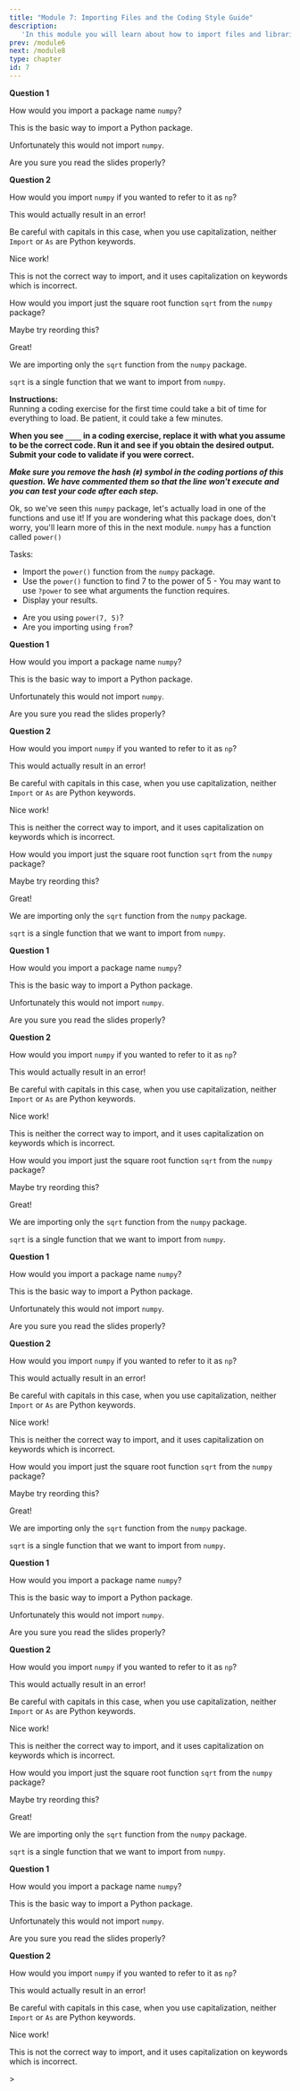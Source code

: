 ```yaml
---
title: "Module 7: Importing Files and the Coding Style Guide"
description:
   'In this module you will learn about how to import files and libraries from other directories and stylize your code for optimal readability.'
prev: /module6
next: /module8
type: chapter
id: 7
---
```



<exercise id="0" title="Module Learning Outcomes" type="slides, video">

<slides source="module7/module7_00" shot = "11" start="0:001" end="3:01">
</slides>

</exercise> 

<exercise id="1" title="Importing Python Libraries" type="slides, video">

<slides source="module7/module7_01" shot="4" start="0:165" end="3:01">
</slides>

</exercise>


<exercise id="2" title="Importing packages ">

**Question 1**      


How would you import a package name `numpy`? 


<choice id="1" >
<opt text="<code>import numpy </code>"  correct="true">

This is the basic way to import a Python package.

</opt>

<opt text="<code>as np import numpy </code>">

Unfortunately this would not import `numpy`.

</opt>


<opt text="<code>from numpy import numpy</code>">

Are you sure you read the slides properly?

</opt>


</choice> 

**Question 2**          

How would you import `numpy` if you wanted to refer to it as `np`? 


<choice id="2" >
<opt text="<code>as np import numpy </code>">

This would actually result in an error! 

</opt>

<opt text="<code>Import numpy As np</code>">

Be careful with capitals in this case, when you use capitalization, neither `Import` or `As` are Python keywords. 

</opt>

<opt text="<code>import numpy as np </code>"  correct="true">

Nice work!

</opt>

<opt text="<code>As np Import numpy </code>">

This is not the correct way to import, and it uses capitalization on keywords which is incorrect. 

</opt>

</choice>  

</exercise>

<exercise id="3" title="Importing a Package Function">

How would you import just the square root function `sqrt` from the `numpy` package? 


<choice id="1" >
<opt text="<code>import sqrt from numpy</code>"  >

Maybe try reording this?

</opt>

<opt text="<code>from numpy import sqrt</code>"  correct="true">

Great!

</opt>


<opt text="<code>from sqrt import numpy</code>">

We are importing only the `sqrt` function from the `numpy` package.

</opt>


<opt text="<code>import numpy from sqrt</code>"  >

`sqrt` is a single function that we want to import from `numpy`.

</opt>

</choice> 

</exercise>


<exercise id="4" title= "Importing Packages... Again">

**Instructions:**    
Running a coding exercise for the first time could take a bit of time for everything to load. Be patient, it could take a few minutes. 

**When you see `____` in a coding exercise, replace it with what you assume to be the correct code.  Run it and see if you obtain the desired output.  Submit your code to validate if you were correct.**

_**Make sure you remove the hash (`#`) symbol in the coding portions of this question.  We have commented them so that the line won't execute and you can test your code after each step.**_

Ok, so we've seen this `numpy` package, let's actually load in one of the functions and use it! If you are wondering what this package does, don't worry, you'll learn more of this in the next module. `numpy` has a function called `power()`

Tasks:
- Import the `power()` function from the `numpy` package. 
- Use the `power()` function to find  7 to the power of 5 - You may want to use `?power` to see what arguments the function requires.
- Display your results.



<codeblock id="07_04">

- Are you using `power(7, 5)`? 
- Are you importing using `from`?

</codeblock>

</exercise>

<exercise id="5" title="Working with Other Files" type="slides, video">

<slides source="module7/module7_05" shot="4" start="0:165" end="3:01">
</slides>

</exercise>


<exercise id="6" title="Importing Your Own Functions Questions">

**Question 1**      


How would you import a package name `numpy`? 


<choice id="1" >
<opt text="<code>import numpy </code>"  correct="true">

This is the basic way to import a Python package.

</opt>

<opt text="<code>as np import numpy </code>">

Unfortunately this would not import `numpy`.

</opt>


<opt text="<code>from numpy import numpy</code>">

Are you sure you read the slides properly?

</opt>


</choice> 

**Question 2**          

How would you import `numpy` if you wanted to refer to it as `np`? 


<choice id="2" >
<opt text="<code>as np import numpy </code>">

This would actually result in an error! 

</opt>

<opt text="<code>Import numpy As np</code>">

Be careful with capitals in this case, when you use capitalization, neither `Import` or `As` are Python keywords. 

</opt>

<opt text="<code>import numpy as np </code>"  correct="true">

Nice work!

</opt>

<opt text="<code>As np Import numpy </code>">

This is neither the correct way to import, and it uses capitalization on keywords which is incorrect. 

</opt>

</choice>  

</exercise>

<exercise id="7" title="More Importing Your Own Functions Questions">

How would you import just the square root function `sqrt` from the `numpy` package? 


<choice id="1" >
<opt text="<code>import sqrt from numpy</code>"  >

Maybe try reording this?

</opt>

<opt text="<code>from numpy import sqrt</code>"  correct="true">

Great!

</opt>


<opt text="<code>from sqrt import numpy</code>">

We are importing only the `sqrt` function from the `numpy` package.

</opt>


<opt text="<code>import numpy from sqrt</code>"  >

`sqrt` is a single function that we want to import from `numpy`.

</opt>

</choice> 

</exercise>

<exercise id="8" title="Testing Your Own Functions with Pytest" type="slides, video">

<slides source="module7/module7_08" shot="4" start="0:165" end="3:01">
</slides>

</exercise>


<exercise id="9" title="Using Pytest Questions ">

**Question 1**      


How would you import a package name `numpy`? 


<choice id="1" >
<opt text="<code>import numpy </code>"  correct="true">

This is the basic way to import a Python package.

</opt>

<opt text="<code>as np import numpy </code>">

Unfortunately this would not import `numpy`.

</opt>


<opt text="<code>from numpy import numpy</code>">

Are you sure you read the slides properly?

</opt>


</choice> 

**Question 2**          

How would you import `numpy` if you wanted to refer to it as `np`? 


<choice id="2" >
<opt text="<code>as np import numpy </code>">

This would actually result in an error! 

</opt>

<opt text="<code>Import numpy As np</code>">

Be careful with capitals in this case, when you use capitalization, neither `Import` or `As` are Python keywords. 

</opt>

<opt text="<code>import numpy as np </code>"  correct="true">

Nice work!

</opt>

<opt text="<code>As np Import numpy </code>">

This is neither the correct way to import, and it uses capitalization on keywords which is incorrect. 

</opt>

</choice>  

</exercise>

<exercise id="10" title="More Questions on Using Pytest">

How would you import just the square root function `sqrt` from the `numpy` package? 


<choice id="1" >
<opt text="<code>import sqrt from numpy</code>"  >

Maybe try reording this?

</opt>

<opt text="<code>from numpy import sqrt</code>"  correct="true">

Great!

</opt>


<opt text="<code>from sqrt import numpy</code>">

We are importing only the `sqrt` function from the `numpy` package.

</opt>


<opt text="<code>import numpy from sqrt</code>"  >

`sqrt` is a single function that we want to import from `numpy`.

</opt>

</choice> 

</exercise>

<exercise id="11" title="Automatic Style Formatters" type="slides, video">

<slides source="module7/module7_11" shot="4" start="0:165" end="3:01">
</slides>

</exercise>


<exercise id="12" title="Using Flake8">

**Question 1**      


How would you import a package name `numpy`? 


<choice id="1" >
<opt text="<code>import numpy </code>"  correct="true">

This is the basic way to import a Python package.

</opt>

<opt text="<code>as np import numpy </code>">

Unfortunately this would not import `numpy`.

</opt>


<opt text="<code>from numpy import numpy</code>">

Are you sure you read the slides properly?

</opt>


</choice> 

**Question 2**          

How would you import `numpy` if you wanted to refer to it as `np`? 


<choice id="2" >
<opt text="<code>as np import numpy </code>">

This would actually result in an error! 

</opt>

<opt text="<code>Import numpy As np</code>">

Be careful with capitals in this case, when you use capitalization, neither `Import` or `As` are Python keywords. 

</opt>

<opt text="<code>import numpy as np </code>"  correct="true">

Nice work!

</opt>

<opt text="<code>As np Import numpy </code>">

This is neither the correct way to import, and it uses capitalization on keywords which is incorrect. 

</opt>

</choice>  

</exercise>

<exercise id="13" title="Using Black">

How would you import just the square root function `sqrt` from the `numpy` package? 


<choice id="1" >
<opt text="<code>import sqrt from numpy</code>"  >

Maybe try reording this?

</opt>

<opt text="<code>from numpy import sqrt</code>"  correct="true">

Great!

</opt>


<opt text="<code>from sqrt import numpy</code>">

We are importing only the `sqrt` function from the `numpy` package.

</opt>


<opt text="<code>import numpy from sqrt</code>"  >

`sqrt` is a single function that we want to import from `numpy`.

</opt>

</choice> 

</exercise>

<exercise id="14" title="Formatting That Can't Be Fixed Automatically" type="slides, video">

<slides source="module7/module7_14" shot="4" start="0:165" end="3:01">
</slides>

</exercise>


<exercise id="15" title="Choosing Good Variable Names">

**Question 1**      


How would you import a package name `numpy`? 


<choice id="1" >
<opt text="<code>import numpy </code>"  correct="true">

This is the basic way to import a Python package.

</opt>

<opt text="<code>as np import numpy </code>">

Unfortunately this would not import `numpy`.

</opt>


<opt text="<code>from numpy import numpy</code>">

Are you sure you read the slides properly?

</opt>


</choice> 

**Question 2**          

How would you import `numpy` if you wanted to refer to it as `np`? 


<choice id="2" >
<opt text="<code>as np import numpy </code>">

This would actually result in an error! 

</opt>

<opt text="<code>Import numpy As np</code>">

Be careful with capitals in this case, when you use capitalization, neither `Import` or `As` are Python keywords. 

</opt>

<opt text="<code>import numpy as np </code>"  correct="true">

Nice work!

</opt>

<opt text="<code>As np Import numpy </code>">

This is neither the correct way to import, and it uses capitalization on keywords which is incorrect. 

</opt>

</choice>  

</exercise>

<exercise id="16" title="Writing Informative Comments">

How would you import just the square root function `sqrt` from the `numpy` package? 


<choice id="1" >
<opt text="<code>import sqrt from numpy</code>"  >

Maybe try reording this?

</opt>

<opt text="<code>from numpy import sqrt</code>"  correct="true">

Great!

</opt>


<opt text="<code>from sqrt import numpy</code>">

We are importing only the `sqrt` function from the `numpy` package.

</opt>


<opt text="<code>import numpy from sqrt</code>"  >

`sqrt` is a single function that we want to import from `numpy`.

</opt>

</choice> 

</exercise>

<exercise id="17" title="Python Debugger" type="slides, video">

<slides source="module7/module7_17" shot="4" start="0:165" end="3:01">
</slides>

</exercise>


<exercise id="18" title="Using the Python Debugger">

**Question 1**      


How would you import a package name `numpy`? 


<choice id="1" >
<opt text="<code>import numpy </code>"  correct="true">

This is the basic way to import a Python package.

</opt>

<opt text="<code>as np import numpy </code>">

Unfortunately this would not import `numpy`.

</opt>


<opt text="<code>from numpy import numpy</code>">

Are you sure you read the slides properly?

</opt>


</choice> 

**Question 2**          

How would you import `numpy` if you wanted to refer to it as `np`? 


<choice id="2" >
<opt text="<code>as np import numpy </code>">

This would actually result in an error! 

</opt>

<opt text="<code>Import numpy As np</code>">

Be careful with capitals in this case, when you use capitalization, neither `Import` or `As` are Python keywords. 

</opt>

<opt text="<code>import numpy as np </code>"  correct="true">

Nice work!

</opt>

<opt text="<code>As np Import numpy </code>">

This is not the correct way to import, and it uses capitalization on keywords which is incorrect. 

</opt>

</choice>  

</exercise>


<exercise id="19" title="What Did We Just Learn?" type="slides, video">
<slides source="module7/module7_end" shot="11" start="0:165" end="3:01">>
</slides>
</exercise>